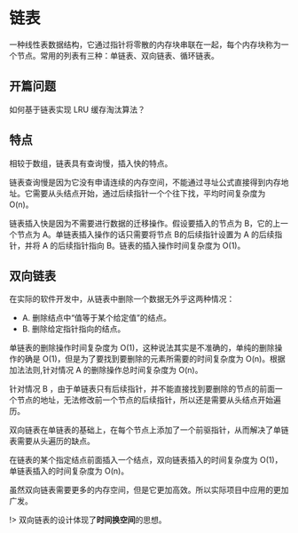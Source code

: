 # 链表

一种线性表数据结构，它通过指针将零散的内存块串联在一起，每个内存块称为一个节点。常用的列表有三种：单链表、双向链表、循环链表。



## 开篇问题

 如何基于链表实现 LRU 缓存淘汰算法？ 



## 特点

相较于数组，链表具有查询慢，插入快的特点。

链表查询慢是因为它没有申请连续的内存空间，不能通过寻址公式直接得到内存地址。它需要从头结点开始，通过后续指针一个个往下找，平均时间复杂度为 O(n)。

链表插入快是因为不需要进行数据的迁移操作。假设要插入的节点为  B，它的上一个节点为 A。单链表插入操作的话只需要将节点 B的后续指针设置为 A 的后续指针，并将 A 的后续指针指向 B。链表的插入操作时间复杂度为 O(1)。



## 双向链表

 在实际的软件开发中，从链表中删除一个数据无外乎这两种情况： 

* A. 删除结点中“值等于某个给定值”的结点。
* B. 删除给定指针指向的结点。

单链表的删除操作时间复杂度为 O(1)，这种说法其实是不准确的，单纯的删除操作的确是 O(1)，但是为了要找到要删除的元素所需要的时间复杂度为 O(n)。根据加法法则,针对情况 A 的删除操作总时间复杂度为 O(n)。

针对情况 B ，由于单链表只有后续指针，并不能直接找到要删除的节点的前面一个节点的地址，无法修改前一个节点的后续指针，所以还是需要从头结点开始遍历。

双向链表在单链表的基础上，在每个节点上添加了一个前驱指针，从而解决了单链表需要从头遍历的缺点。

在链表的某个指定结点前面插入一个结点，双向链表插入的时间复杂度为 O(1)，单链表插入的时间复杂度为 O(n)。

虽然双向链表需要更多的内存空间，但是它更加高效。所以实际项目中应用的更加广发。

!> 双向链表的设计体现了**时间换空间**的思想。